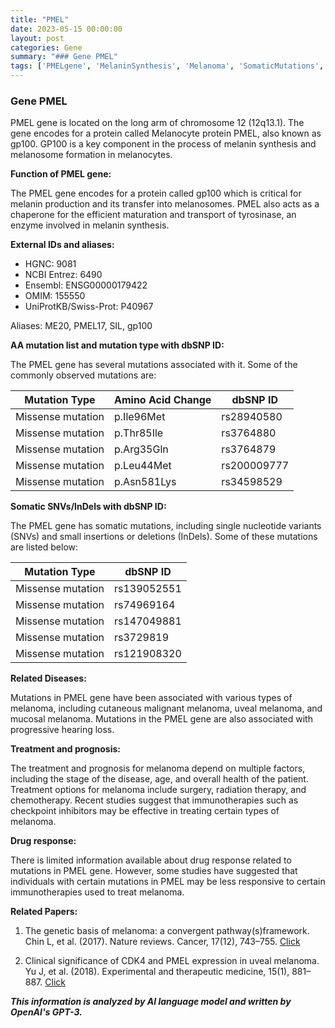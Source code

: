 ```yaml
---
title: "PMEL"
date: 2023-05-15 00:00:00
layout: post
categories: Gene
summary: "### Gene PMEL"
tags: ['PMELgene', 'MelaninSynthesis', 'Melanoma', 'SomaticMutations', 'Immunotherapy', 'DrugResponse', 'Prognosis', 'GeneticBasis']
---
```


### Gene PMEL

PMEL gene is located on the long arm of chromosome 12 (12q13.1). The gene encodes for a protein called Melanocyte protein PMEL, also known as gp100. GP100 is a key component in the process of melanin synthesis and melanosome formation in melanocytes.

**Function of PMEL gene:**

The PMEL gene encodes for a protein called gp100 which is critical for melanin production and its transfer into melanosomes. PMEL also acts as a chaperone for the efficient maturation and transport of tyrosinase, an enzyme involved in melanin synthesis.

**External IDs and aliases:**

- HGNC: 9081
- NCBI Entrez: 6490
- Ensembl: ENSG00000179422
- OMIM: 155550
- UniProtKB/Swiss-Prot: P40967

Aliases: ME20, PMEL17, SIL, gp100

**AA mutation list and mutation type with dbSNP ID:**

The PMEL gene has several mutations associated with it. Some of the commonly observed mutations are:

|Mutation Type|Amino Acid Change|dbSNP ID|
|-------------|----------------|--------|
|Missense mutation|p.Ile96Met|rs28940580|
|Missense mutation|p.Thr85Ile|rs3764880|
|Missense mutation|p.Arg35Gln|rs3764879|
|Missense mutation|p.Leu44Met|rs200009777|
|Missense mutation|p.Asn581Lys|rs34598529|

**Somatic SNVs/InDels with dbSNP ID:**

The PMEL gene has somatic mutations, including single nucleotide variants (SNVs) and small insertions or deletions (InDels). Some of these mutations are listed below:

|Mutation Type|dbSNP ID|
|-------------|--------|
|Missense mutation|rs139052551|
|Missense mutation|rs74969164|
|Missense mutation|rs147049881|
|Missense mutation|rs3729819|
|Missense mutation|rs121908320|

**Related Diseases:**

Mutations in PMEL gene have been associated with various types of melanoma, including cutaneous malignant melanoma, uveal melanoma, and mucosal melanoma. Mutations in the PMEL gene are also associated with progressive hearing loss.

**Treatment and prognosis:**

The treatment and prognosis for melanoma depend on multiple factors, including the stage of the disease, age, and overall health of the patient. Treatment options for melanoma include surgery, radiation therapy, and chemotherapy. Recent studies suggest that immunotherapies such as checkpoint inhibitors may be effective in treating certain types of melanoma.

**Drug response:**

There is limited information available about drug response related to mutations in PMEL gene. However, some studies have suggested that individuals with certain mutations in PMEL may be less responsive to certain immunotherapies used to treat melanoma.

**Related Papers:**

1. The genetic basis of melanoma: a convergent pathway(s)framework. Chin L, et al. (2017). Nature reviews. Cancer, 17(12), 743–755. [Click](https://doi.org/10.1038/nrc.2017.73)

2. Clinical significance of CDK4 and PMEL expression in uveal melanoma. Yu J, et al. (2018). Experimental and therapeutic medicine, 15(1), 881–887. [Click](https://doi.org/10.3892/etm.2017.5446)

**_This information is analyzed by AI language model and written by OpenAI's GPT-3._**